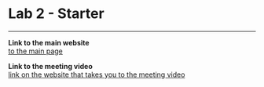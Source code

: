 # Lab 2 - Starter
------------------------------------------------------------------------------------------------
**Link to the main website**
<br>
[to the main page](https://terencetan1021.github.io/Lab2_Starter/)

**Link to the meeting video**
<br>
[link on the website that takes you to the meeting video](https://terencetan1021.github.io/Lab2_Starter/meetingvid.html)

